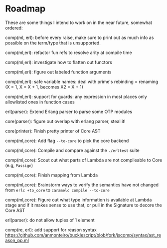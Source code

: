 # Roadmap

These are some things I intend to work on in the near future,
somewhat ordered:

comp(ml, erl): before every raise, make sure to print out as much info as possible
  on the term/type that is unsupported.

comp(ml,erl): refactor fun refs to resolve arity at compile time

comp(ml,erl): investigate how to flatten out functors

comp(ml,erl): figure out labeled function arguments

comp(ml,erl): safe variable names:
  deal with prime's
  rebinding = renaming (X = 1, X = X + 1, becomes X2 = X + 1)

comp(ml,erl): support for guards:
  any expression in most places
  only allowlisted ones in function cases

erl(parser): Extend Erlang parser to parse some OTP modules

core(parser): figure out overlap with erlang parser, steal it!

core(printer): Finish pretty printer of Core AST

comp(ml,core): Add flag `--to-core` to pick the core backend

comp(ml,core): Compile and compare against the `./erltest` suite

comp(ml,core): Scout out what parts of Lambda are not compileable to Core (e.g, `Passign`)

comp(ml,core): Finish mapping from Lambda

comp(ml,core): Brainstorm ways to verify the semantics have not changed from
  `erlc +to_core` to `caramelc compile --to-core`

comp(ml,core): Figure out what type information is available at Lambda stage
  and if it makes sense to use that, or pull in the Signature to decore the
  Core AST

erl(parser): do not allow tuples of 1 element

comp(re, erl):
  add support for reason syntax
  https://github.com/anmonteiro/bucklescript/blob/fork/jscomp/syntax/ast_reason_pp.ml
